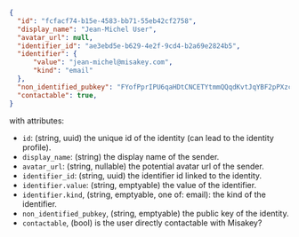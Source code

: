 ```json
{
  "id": "fcfacf74-b15e-4583-bb71-55eb42cf2758",
  "display_name": "Jean-Michel User",
  "avatar_url": null,
  "identifier_id": "ae3ebd5e-b629-4e2f-9cd4-b2a69e2824b5",
  "identifier": {
      "value": "jean-michel@misakey.com",
      "kind": "email"
  },
  "non_identified_pubkey": "FYofPprIPU6qaHDtCNCETYtmmQQqdKvtJqYBF2pPXzc",
  "contactable": true,
}
```

with attributes:
- `id`: (string, uuid) the unique id of the identity (can lead to the identity profile).
- `display_name`: (string) the display name of the sender.
- `avatar_url`: (string, nullable) the potential avatar url of the sender.
- `identifier_id`: (string, uuid) the identifier id linked to the identity.
- `identifier.value`: (string, emptyable) the value of the identifier.
- `identifier.kind`, (string, emptyable, one of: email): the kind of the identifier.
- `non_identified_pubkey`, (string, emptyable) the public key of the identity.
- `contactable`, (bool) is the user directly contactable with Misakey?
